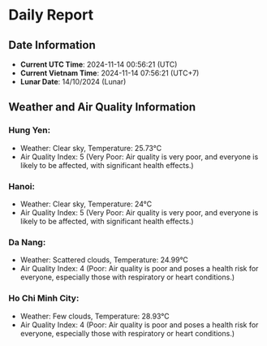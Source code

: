 # Daily Report
## Date Information
- **Current UTC Time**: 2024-11-14 00:56:21 (UTC)
- **Current Vietnam Time**: 2024-11-14 07:56:21 (UTC+7)
- **Lunar Date**: 14/10/2024 (Lunar)

## Weather and Air Quality Information

### Hung Yen:
- Weather: Clear sky, Temperature: 25.73°C
- Air Quality Index: 5 (Very Poor: Air quality is very poor, and everyone is likely to be affected, with significant health effects.)

### Hanoi:
- Weather: Clear sky, Temperature: 24°C
- Air Quality Index: 5 (Very Poor: Air quality is very poor, and everyone is likely to be affected, with significant health effects.)

### Da Nang:
- Weather: Scattered clouds, Temperature: 24.99°C
- Air Quality Index: 4 (Poor: Air quality is poor and poses a health risk for everyone, especially those with respiratory or heart conditions.)

### Ho Chi Minh City:
- Weather: Few clouds, Temperature: 28.93°C
- Air Quality Index: 4 (Poor: Air quality is poor and poses a health risk for everyone, especially those with respiratory or heart conditions.)

